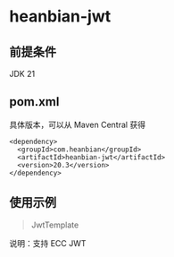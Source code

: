 # heanbian-jwt

## 前提条件

JDK 21

## pom.xml

具体版本，可以从 Maven Central 获得

```
<dependency>
  <groupId>com.heanbian</groupId>
  <artifactId>heanbian-jwt</artifactId>
  <version>20.3</version>
</dependency>
```

## 使用示例

> JwtTemplate

说明：支持 ECC JWT